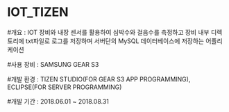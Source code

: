 # IOT_TIZEN

#개요 : 
IOT 장비와 내장 센서를 활용하여 심박수와 걸음수를 측정하고 
장비 내부 디렉토리에 txt파일로 로그를 저장하며
서버단의 MySQL 데이터베이스에 저장하는 어플리케이션

#사용 장비 : SAMSUNG GEAR S3

#개발 환경 : TIZEN STUDIO(FOR GEAR S3 APP PROGRAMMING), ECLIPSE(FOR SERVER PROGRAMMING)

#개발 기간 : 2018.06.01 ~ 2018.08.31
